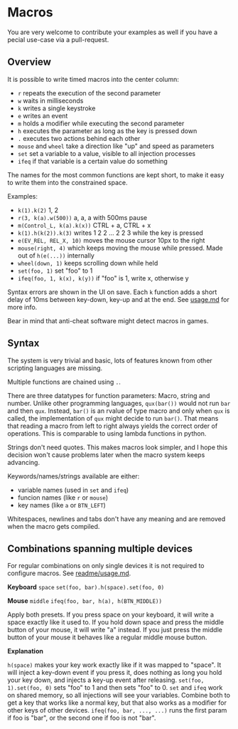 # Macros

You are very welcome to contribute your examples as well if you have a 
pecial use-case via a pull-request.

## Overview

It is possible to write timed macros into the center column:
- `r` repeats the execution of the second parameter
- `w` waits in milliseconds
- `k` writes a single keystroke
- `e` writes an event
- `m` holds a modifier while executing the second parameter
- `h` executes the parameter as long as the key is pressed down
- `.` executes two actions behind each other
- `mouse` and `wheel` take a direction like "up" and speed as parameters
- `set` set a variable to a value, visible to all injection processes
- `ifeq` if that variable is a certain value do something

The names for the most common functions are kept short, to make it easy to
write them into the constrained space.

Examples:
- `k(1).k(2)` 1, 2
- `r(3, k(a).w(500))` a, a, a with 500ms pause
- `m(Control_L, k(a).k(x))` CTRL + a, CTRL + x
- `k(1).h(k(2)).k(3)` writes 1 2 2 ... 2 2 3 while the key is pressed
- `e(EV_REL, REL_X, 10)` moves the mouse cursor 10px to the right
- `mouse(right, 4)` which keeps moving the mouse while pressed.
  Made out of `h(e(...))` internally
- `wheel(down, 1)` keeps scrolling down while held
- `set(foo, 1)` set "foo" to 1
- `ifeq(foo, 1, k(x), k(y))` if "foo" is 1, write x, otherwise y

Syntax errors are shown in the UI on save. Each `k` function adds a short
delay of 10ms between key-down, key-up and at the end. See
[usage.md](usage.md#configuration-files) for more info.

Bear in mind that anti-cheat software might detect macros in games.

## Syntax

The system is very trivial and basic, lots of features known from other
scripting languages are missing.

Multiple functions are chained using `.`.

There are three datatypes for function parameters: Macro, string and number.
Unlike other programming languages, `qux(bar())` would not run `bar` and then
`qux`. Instead, `bar()` is an rvalue of type macro and only when `qux` is
called, the implementation of `qux` might decide to run `bar()`. That means
that reading a macro from left to right always yields the correct order of
operations. This is comparable to using lambda functions in python.

Strings don't need quotes. This makes macros look simpler, and I hope
this decision won't cause problems later when the macro system keeps advancing.

Keywords/names/strings available are either:
- variable names (used in `set` and `ifeq`)
- funcion names (like `r` or `mouse`)
- key names (like `a` or `BTN_LEFT`)

Whitespaces, newlines and tabs don't have any meaning and are removed
when the macro gets compiled.

## Combinations spanning multiple devices

For regular combinations on only single devices it is not required to
configure macros. See [readme/usage.md](usage.md).

**Keyboard** `space` `set(foo, bar).h(space).set(foo, 0)`

**Mouse** `middle` `ifeq(foo, bar, h(a), h(BTN_MIDDLE))`

Apply both presets. If you press space on your keyboard, it will write a
space exactly like it used to. If you hold down space and press the middle
button of your mouse, it will write "a" instead. If you just press the
middle button of your mouse it behaves like a regular middle mouse button.

**Explanation**

`h(space)` makes your key work exactly like if it was mapped to "space".
It will inject a key-down event if you press it, does nothing as long you
hold your key down, and injects a key-up event after releasing.
`set(foo, 1).set(foo, 0)` sets "foo" to 1 and then sets "foo" to 0.
`set` and `ifeq` work on shared memory, so all injections will see your
variables. Combine both to get a key that works like a normal key, but that also
works as a modifier for other keys of other devices. `ifeq(foo, bar, ..., ...)`
runs the first param if foo is "bar", or the second one if foo is not "bar".
